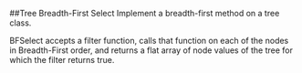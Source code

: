 ##Tree Breadth-First Select
Implement a breadth-first method on a tree class.

BFSelect accepts a filter function, calls that function on each of the nodes in Breadth-First order, and returns a flat array of node values of the tree for which the filter returns true.
